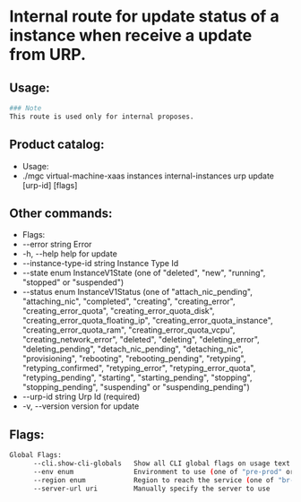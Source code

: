 # Internal route for update status of a instance when receive a update from URP.

## Usage:
```bash
### Note
This route is used only for internal proposes.
```

## Product catalog:
- Usage:
- ./mgc virtual-machine-xaas instances internal-instances urp update [urp-id] [flags]

## Other commands:
- Flags:
- --error string              Error
- -h, --help                      help for update
- --instance-type-id string   Instance Type Id
- --state enum                InstanceV1State (one of "deleted", "new", "running", "stopped" or "suspended")
- --status enum               InstanceV1Status (one of "attach_nic_pending", "attaching_nic", "completed", "creating", "creating_error", "creating_error_quota", "creating_error_quota_disk", "creating_error_quota_floating_ip", "creating_error_quota_instance", "creating_error_quota_ram", "creating_error_quota_vcpu", "creating_network_error", "deleted", "deleting", "deleting_error", "deleting_pending", "detach_nic_pending", "detaching_nic", "provisioning", "rebooting", "rebooting_pending", "retyping", "retyping_confirmed", "retyping_error", "retyping_error_quota", "retyping_pending", "starting", "starting_pending", "stopping", "stopping_pending", "suspending" or "suspending_pending")
- --urp-id string             Urp Id (required)
- -v, --version                   version for update

## Flags:
```bash
Global Flags:
      --cli.show-cli-globals   Show all CLI global flags on usage text
      --env enum               Environment to use (one of "pre-prod" or "prod") (default "prod")
      --region enum            Region to reach the service (one of "br-mgl1", "br-ne1" or "br-se1") (default "br-se1")
      --server-url uri         Manually specify the server to use
```

